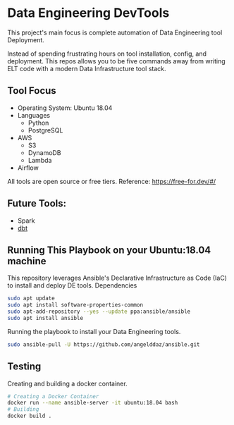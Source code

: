 # Data Engineering DevTools
This project's main focus is complete automation of Data Engineering tool Deployment.

Instead of spending frustrating hours on tool installation, config, and deployment.
This repos allows you to be five commands away from writing ELT code with a modern Data Infrastructure tool stack.

## Tool Focus
* Operating System: Ubuntu 18.04 
* Languages
    * Python
    * PostgreSQL
* AWS
    * S3
    * DynamoDB
    * Lambda
* Airflow

All tools are open source or free tiers. Reference: https://free-for.dev/#/
## Future Tools:
* Spark
* [dbt](https://www.getdbt.com/)

## Running This Playbook on your Ubuntu:18.04 machine
This repository leverages Ansible's Declarative Infrastructure as Code (IaC) to install and deploy DE tools.
Dependencies
```bash
sudo apt update
sudo apt install software-properties-common
sudo apt-add-repository --yes --update ppa:ansible/ansible
sudo apt install ansible
```

Running the playbook to install your Data Engineering tools.
```bash
sudo ansible-pull -U https://github.com/angelddaz/ansible.git 
```

## Testing
Creating and building a docker container.

```bash
# Creating a Docker Container
docker run --name ansible-server -it ubuntu:18.04 bash
# Building
docker build .
```

